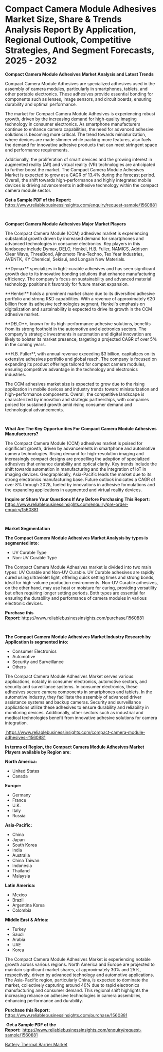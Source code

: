 <p><h1>Compact Camera Module Adhesives Market Size, Share & Trends Analysis Report By Application, Regional Outlook, Competitive Strategies, And Segment Forecasts, 2025 - 2032</h1></p><p><strong>Compact Camera Module Adhesives Market Analysis and Latest Trends</strong></p>
<p><p>Compact Camera Module Adhesives are specialized adhesives used in the assembly of camera modules, particularly in smartphones, tablets, and other portable electronics. These adhesives provide essential bonding for components such as lenses, image sensors, and circuit boards, ensuring durability and optimal performance. </p><p>The market for Compact Camera Module Adhesives is experiencing robust growth, driven by the increasing demand for high-quality imaging technology in consumer electronics. As smartphone manufacturers continue to enhance camera capabilities, the need for advanced adhesive solutions is becoming more critical. The trend towards miniaturization, where devices are made slimmer while packing more features, also fuels the demand for innovative adhesive products that can meet stringent space and performance requirements.</p><p>Additionally, the proliferation of smart devices and the growing interest in augmented reality (AR) and virtual reality (VR) technologies are anticipated to further boost the market. The Compact Camera Module Adhesives Market is expected to grow at a CAGR of 13.4% during the forecast period. Overall, the shift towards high-performance and highly integrated mobile devices is driving advancements in adhesive technology within the compact camera module sector.</p></p>
<p><strong>Get a Sample PDF of the Report:&nbsp;</strong> <a href="https://www.reliablebusinessinsights.com/enquiry/request-sample/1560881?utm_campaign=2177&utm_medium=2&utm_source=Github&utm_content=ia&utm_term=01022025&utm_id=compact-camera-module-adhesives">https://www.reliablebusinessinsights.com/enquiry/request-sample/1560881</a></p>
<p>&nbsp;</p>
<p><strong>Compact Camera Module Adhesives Major Market Players</strong></p>
<p><p>The Compact Camera Module (CCM) adhesives market is experiencing substantial growth driven by increased demand for smartphones and advanced technologies in consumer electronics. Key players in this landscape include Dymax, DELO, Henkel, H.B. Fuller, NAMICS, Addison Clear Wave, ThreeBond, Ajinomoto Fine-Techno, Tex Year Industries, AVENTK, KY Chemical, Sekisui, and Longain New Materials.</p><p>**Dymax** specializes in light-curable adhesives and has seen significant growth due to its innovative bonding solutions that enhance manufacturing efficiency. The company's focus on sustainability and advanced material technology positions it favorably for future market expansion.</p><p>**Henkel** holds a prominent market share due to its diversified adhesive portfolio and strong R&D capabilities. With a revenue of approximately €20 billion from its adhesive technologies segment, Henkel's emphasis on digitalization and sustainability is expected to drive its growth in the CCM adhesive market.</p><p>**DELO**, known for its high-performance adhesive solutions, benefits from its strong foothold in the automotive and electronics sectors. The company's strategic investments in automation and digital innovation are likely to bolster its market presence, targeting a projected CAGR of over 5% in the coming years.</p><p>**H.B. Fuller**, with annual revenue exceeding $3 billion, capitalizes on its extensive adhesives portfolio and global reach. The company is focused on expanding its product offerings tailored for compact camera modules, ensuring competitive advantage in the technology and electronics industries.</p><p>The CCM adhesives market size is expected to grow due to the rising application in mobile devices and industry trends toward miniaturization and high-performance components. Overall, the competitive landscape is characterized by innovation and strategic partnerships, with companies poised for sustained growth amid rising consumer demand and technological advancements.</p></p>
<p>&nbsp;</p>
<p><strong>What Are The Key Opportunities For Compact Camera Module Adhesives Manufacturers?</strong></p>
<p><p>The Compact Camera Module (CCM) adhesives market is poised for significant growth, driven by advancements in smartphone and automotive camera technologies. Rising demand for high-resolution imaging and increasingly compact designs are propelling the adoption of specialized adhesives that enhance durability and optical clarity. Key trends include the shift towards automation in manufacturing and the integration of IoT in imaging devices. Geographically, Asia-Pacific leads the market due to its strong electronics manufacturing base. Future outlook indicates a CAGR of over 8% through 2028, fueled by innovations in adhesive formulations and the expanding applications in augmented and virtual reality devices.</p></p>
<p><strong>Inquire or Share Your Questions If Any Before Purchasing This Report:</strong> <a href="https://www.reliablebusinessinsights.com/enquiry/pre-order-enquiry/1560881?utm_campaign=2177&utm_medium=2&utm_source=Github&utm_content=ia&utm_term=01022025&utm_id=compact-camera-module-adhesives">https://www.reliablebusinessinsights.com/enquiry/pre-order-enquiry/1560881</a></p>
<p>&nbsp;</p>
<p><strong>Market Segmentation</strong></p>
<p><strong>The Compact Camera Module Adhesives Market Analysis by types is segmented into:</strong></p>
<p><ul><li>UV Curable Type</li><li>Non-UV Curable Type</li></ul></p>
<p><p>The Compact Camera Module Adhesives market is divided into two main types: UV Curable and Non-UV Curable. UV Curable adhesives are rapidly cured using ultraviolet light, offering quick setting times and strong bonds, ideal for high-volume production environments. Non-UV Curable adhesives, on the other hand, may use heat or moisture for curing, providing versatility but often requiring longer setting periods. Both types are essential for ensuring the durability and performance of camera modules in various electronic devices.</p></p>
<p><strong>Purchase this Report:&nbsp;</strong><a href="https://www.reliablebusinessinsights.com/purchase/1560881?utm_campaign=2177&utm_medium=2&utm_source=Github&utm_content=ia&utm_term=01022025&utm_id=compact-camera-module-adhesives">https://www.reliablebusinessinsights.com/purchase/1560881</a></p>
<p>&nbsp;</p>
<p><strong>The Compact Camera Module Adhesives Market Industry Research by Application is segmented into:</strong></p>
<p><ul><li>Consumer Electronics</li><li>Automotive</li><li>Security and Surveillance</li><li>Others</li></ul></p>
<p><p>The Compact Camera Module Adhesives Market serves various applications, notably in consumer electronics, automotive sectors, and security and surveillance systems. In consumer electronics, these adhesives secure camera components in smartphones and tablets. In the automotive industry, they facilitate the assembly of advanced driver assistance systems and backup cameras. Security and surveillance applications utilize these adhesives to ensure durability and reliability in monitoring devices. Additionally, other sectors such as industrial and medical technologies benefit from innovative adhesive solutions for camera integration.</p></p>
<p><a href="https://www.reliablebusinessinsights.com/compact-camera-module-adhesives-r1560881?utm_campaign=2177&utm_medium=2&utm_source=Github&utm_content=ia&utm_term=01022025&utm_id=compact-camera-module-adhesives">&nbsp;https://www.reliablebusinessinsights.com/compact-camera-module-adhesives-r1560881</a></p>
<p><strong>In terms of Region, the Compact Camera Module Adhesives Market Players available by Region are:</strong></p>
<p>
    <p> <strong> North America: </strong>
        <ul>
            <li>United States</li>
            <li>Canada</li>
        </ul>
        </p> 
    <p> <strong> Europe: </strong>
        <ul>
            <li>Germany</li>
            <li>France</li>
            <li>U.K.</li>
            <li>Italy</li>
            <li>Russia</li>
        </ul>
        </p> 
    <p> <strong> Asia-Pacific: </strong>
        <ul>
            <li>China</li>
            <li>Japan</li>
            <li>South Korea</li>
            <li>India</li>
            <li>Australia</li>
            <li>China Taiwan</li>
            <li>Indonesia</li>
            <li>Thailand</li>
            <li>Malaysia</li>
        </ul>
        </p> 
    <p> <strong> Latin America: </strong>
        <ul>
            <li>Mexico</li>
            <li>Brazil</li>
            <li>Argentina Korea</li>
            <li>Colombia</li>
        </ul>
        </p> 
    <p> <strong> Middle East & Africa: </strong>
        <ul>
            <li>Turkey</li>
            <li>Saudi</li>
            <li>Arabia</li>
            <li>UAE</li>
            <li>Korea</li>
        </ul>
    </p>
    </p>
<p><p>The Compact Camera Module Adhesives Market is experiencing notable growth across various regions. North America and Europe are projected to maintain significant market shares, at approximately 30% and 25%, respectively, driven by advanced technology and automotive applications. The Asia-Pacific region, particularly China, is expected to dominate the market, collectively capturing around 40% due to rapid electronics manufacturing and consumer demand. This regional shift highlights the increasing reliance on adhesive technologies in camera assemblies, enhancing performance and durability.</p></p>
<p><strong>Purchase this Report: </strong><a href="https://www.reliablebusinessinsights.com/purchase/1560881?utm_campaign=2177&utm_medium=2&utm_source=Github&utm_content=ia&utm_term=01022025&utm_id=compact-camera-module-adhesives">https://www.reliablebusinessinsights.com/purchase/1560881</a></p>
<p>&nbsp;<strong>Get a Sample PDF of the Report:&nbsp;&nbsp;</strong><a href="https://www.reliablebusinessinsights.com/enquiry/request-sample/1560881?utm_campaign=2177&utm_medium=2&utm_source=Github&utm_content=ia&utm_term=01022025&utm_id=compact-camera-module-adhesives">https://www.reliablebusinessinsights.com/enquiry/request-sample/1560881</a></p>
<p><strong></strong></p>
<p><p><a href="https://github.com/LilianFaulkner65/Market-Research-Report-List-1/blob/main/battery-thermal-barrier-market.md?utm_campaign=2177&utm_medium=2&utm_source=Github&utm_content=ia&utm_term=01022025&utm_id=compact-camera-module-adhesives">Battery Thermal Barrier Market</a></p></p>